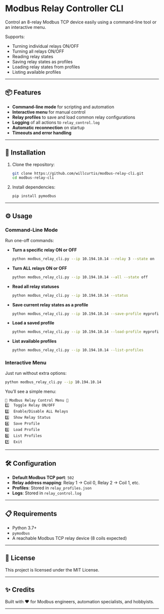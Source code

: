 # Modbus Relay Controller CLI

Control an 8-relay Modbus TCP device easily using a command-line tool or an interactive menu.

Supports:

- Turning individual relays ON/OFF
- Turning all relays ON/OFF
- Reading relay states
- Saving relay states as profiles
- Loading relay states from profiles
- Listing available profiles

---

## 📦 Features

- **Command-line mode** for scripting and automation
- **Interactive menu** for manual control
- **Relay profiles** to save and load common relay configurations
- **Logging** of all actions to `relay_control.log`
- **Automatic reconnection** on startup
- **Timeouts and error handling**

---

## 🚀 Installation

1. Clone the repository:

   ```bash
   git clone https://github.com/willcurtis/modbus-relay-cli.git
   cd modbus-relay-cli
   ```

2. Install dependencies:

   ```bash
   pip install pymodbus
   ```

---

## ⚙️ Usage

### Command-Line Mode

Run one-off commands:

- **Turn a specific relay ON or OFF**

  ```bash
  python modbus_relay_cli.py --ip 10.194.10.14 --relay 3 --state on
  ```

- **Turn ALL relays ON or OFF**

  ```bash
  python modbus_relay_cli.py --ip 10.194.10.14 --all --state off
  ```

- **Read all relay statuses**

  ```bash
  python modbus_relay_cli.py --ip 10.194.10.14 --status
  ```

- **Save current relay states as a profile**

  ```bash
  python modbus_relay_cli.py --ip 10.194.10.14 --save-profile myprofile
  ```

- **Load a saved profile**

  ```bash
  python modbus_relay_cli.py --ip 10.194.10.14 --load-profile myprofile
  ```

- **List available profiles**

  ```bash
  python modbus_relay_cli.py --ip 10.194.10.14 --list-profiles
  ```

### Interactive Menu

Just run without extra options:

```bash
python modbus_relay_cli.py --ip 10.194.10.14
```

You’ll see a simple menu:

```
🔹 Modbus Relay Control Menu 🔹
1️⃣  Toggle Relay ON/OFF
2️⃣  Enable/Disable ALL Relays
3️⃣  Show Relay Status
4️⃣  Save Profile
5️⃣  Load Profile
6️⃣  List Profiles
7️⃣  Exit
```

---

## 🛠 Configuration

- **Default Modbus TCP port**: `502`
- **Relay address mapping**: Relay 1 → Coil 0, Relay 2 → Coil 1, etc.
- **Profiles**: Stored in `relay_profiles.json`
- **Logs**: Stored in `relay_control.log`

---

## 📋 Requirements

- Python 3.7+
- `pymodbus`
- A reachable Modbus TCP relay device (8 coils expected)

---

## 📜 License

This project is licensed under the MIT License.

---

## ✨ Credits

Built with ❤️ for Modbus engineers, automation specialists, and hobbyists.

---



